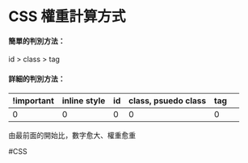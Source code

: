 # CSS 權重計算方式
#### 簡單的判別方法：
id > class > tag



#### 詳細的判別方法：
| !important | inline style | id  | class, psuedo class | tag |     |
| ---------- | ------------ | --- | ------------------- | --- | --- |
| 0          | 0            | 0   | 0                   | 0   |     | 
由最前面的開始比，數字愈大、權重愈重

#CSS 

